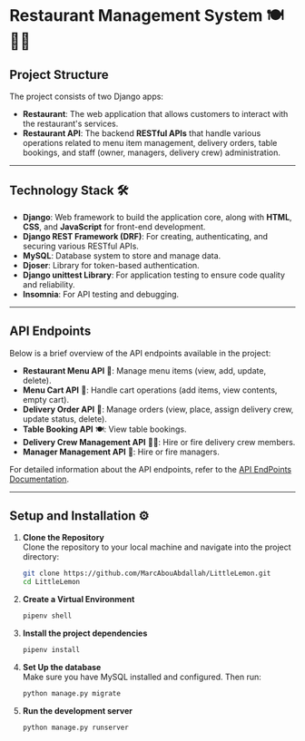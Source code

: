 # Restaurant Management System 🍽️🧑‍🍳

## Project Structure

The project consists of two Django apps:

- **Restaurant**: The web application that allows customers to interact with the restaurant's services.
- **Restaurant API**: The backend **RESTful APIs** that handle various operations related to menu item management, delivery orders, table bookings, and staff (owner, managers, delivery crew) administration.

---

## Technology Stack 🛠️

- **Django**: Web framework to build the application core, along with **HTML**, **CSS**, and **JavaScript** for front-end development.
- **Django REST Framework (DRF)**: For creating, authenticating, and securing various RESTful APIs.
- **MySQL**: Database system to store and manage data.
- **Djoser**: Library for token-based authentication.
- **Django unittest Library**: For application testing to ensure code quality and reliability.
- **Insomnia**: For API testing and debugging.

---

## API Endpoints

Below is a brief overview of the API endpoints available in the project:

- **Restaurant Menu API** 🍝: Manage menu items (view, add, update, delete).
- **Menu Cart API** 🛒: Handle cart operations (add items, view contents, empty cart).
- **Delivery Order API** 🚚: Manage orders (view, place, assign delivery crew, update status, delete).
- **Table Booking API** 🍽️: View table bookings.
- **Delivery Crew Management API** 👨‍💼: Hire or fire delivery crew members.
- **Manager Management API** 👔: Hire or fire managers.

For detailed information about the API endpoints, refer to the [API EndPoints Documentation](documentation/API.md).

---

## Setup and Installation ⚙️

1. **Clone the Repository**  
   Clone the repository to your local machine and navigate into the project directory:
   ```bash
   git clone https://github.com/MarcAbouAbdallah/LittleLemon.git
   cd LittleLemon
   ```

2. **Create a Virtual Environment**  
   ```bash
   pipenv shell
   ```

3. **Install the project dependencies**  
   ```bash
   pipenv install
   ```

4. **Set Up the database**  
   Make sure you have MySQL installed and configured. Then run:
   ```bash
   python manage.py migrate
   ```

5. **Run the development server**  
   ```bash
   python manage.py runserver
   ```






